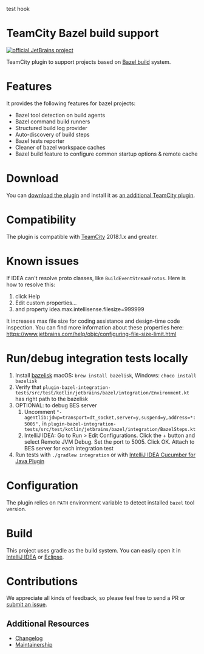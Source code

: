 test hook
# TeamCity Bazel build support
[![official JetBrains project](http://jb.gg/badges/official.svg)](https://confluence.jetbrains.com/display/ALL/JetBrains+on+GitHub)
<a href="https://teamcity.jetbrains.com/viewType.html?buildTypeId=TeamCityPluginsByJetBrains_TeamcityBazelPlugin_TeamCityBazelPlugin_MasterBuild&guest=1"><img src="https://teamcity.jetbrains.com/app/rest/builds/buildType:(id:TeamCityPluginsByJetBrains_TeamcityBazelPlugin_TeamCityBazelPlugin_MasterBuild)/statusIcon.svg" alt=""/></a>

TeamCity plugin to support projects based on [Bazel build](https://bazel.build/) system.

# Features

It provides the following features for bazel projects:
* Bazel tool detection on build agents
* Bazel command build runners
* Structured build log provider
* Auto-discovery of build steps
* Bazel tests reporter
* Cleaner of bazel workspace caches
* Bazel build feature to configure common startup options & remote cache
 
# Download

You can [download the plugin](https://plugins.jetbrains.com/plugin/11248-bazel-build-system-support) and install it as [an additional TeamCity plugin](https://confluence.jetbrains.com/display/TCDL/Installing+Additional+Plugins).

# Compatibility

The plugin is compatible with [TeamCity](https://www.jetbrains.com/teamcity/download/) 2018.1.x and greater.

# Known issues
If IDEA can't resolve proto classes, like `BuildEventStreamProtos`.
Here is how to resolve this: 
1. click Help 
2. Edit custom properties... 
3. and property idea.max.intellisense.filesize=999999 

It increases max file size for coding assistance and design-time code inspection. You can find more information about these properties here: https://www.jetbrains.com/help/objc/configuring-file-size-limit.html

# Run/debug integration tests locally
1. Install [bazelisk](https://github.com/bazelbuild/bazelisk) macOS: `brew install bazelisk`, Windows: `choco install bazelisk`
2. Verify that `plugin-bazel-integration-tests/src/test/kotlin/jetbrains/bazel/integration/Environment.kt` has right path to the bazelisk
3. OPTIONAL: to debug BES server 
   1. Uncomment `"-agentlib:jdwp=transport=dt_socket,server=y,suspend=y,address=*:5005",` in `plugin-bazel-integration-tests/src/test/kotlin/jetbrains/bazel/integration/BazelSteps.kt`
   2. IntelliJ IDEA: Go to Run > Edit Configurations.  Click the + button and select Remote JVM Debug. Set the port to 5005. Click OK. Attach to BES server for each integration test
4. Run tests with `./gradlew integration` or with [IntelliJ IDEA Cucumber for Java Plugin](https://plugins.jetbrains.com/plugin/7212-cucumber-for-java)
# Configuration

The plugin relies on `PATH` environment variable to detect installed `bazel` tool version.

# Build

This project uses gradle as the build system. You can easily open it in [IntelliJ IDEA](https://www.jetbrains.com/idea/help/importing-project-from-gradle-model.html) or [Eclipse](http://gradle.org/eclipse/).

# Contributions

We appreciate all kinds of feedback, so please feel free to send a PR or [submit an issue][youtrack].

## Additional Resources

- [Changelog](CHANGELOG.md)
- [Maintainership](MAINTAINERSHIP.md)

[youtrack]: https://youtrack.jetbrains.com/newIssue?project=TW&c=Team%20Build%20Tools%20Integrations&c=tag%20tc-bazel
